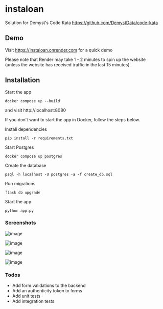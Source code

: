 # instaloan

Solution for Demyst's Code Kata https://github.com/DemystData/code-kata

## Demo

Visit https://instaloan.onrender.com for a quick demo

Please note that Render may take 1 - 2 minutes to spin up the website (unless the website has received traffic in the last 15 minutes).

## Installation

Start the app

```
docker compose up --build
```

and visit http://localhost:8080

If you don't want to start the app in Docker, follow the steps below.

Install dependencies

```
pip install -r requirements.txt
```

Start Postgres

```
docker compose up postgres
```

Create the database

```
psql -h localhost -U postgres -a -f create_db.sql
```

Run migrations

```
flask db upgrade
```

Start the app

```
python app.py
```

### Screenshots

![image](https://github.com/nisanthchunduru/instaloan/assets/1789832/b51b6b09-03eb-4e15-ab8c-ccb349c41217)

![image](https://github.com/nisanthchunduru/instaloan/assets/1789832/d15633b6-b5e2-412b-9cfb-afe74f0b29ce)

![image](https://github.com/nisanthchunduru/instaloan/assets/1789832/0a718fa2-f480-46df-a76f-011756568118)

![image](https://github.com/nisanthchunduru/instaloan/assets/1789832/dfaeb222-2e8f-44f8-8e0f-8fc59d58f9c0)

### Todos

- Add form validations to the backend
- Add an authenticity token to forms
- Add unit tests
- Add integration tests
